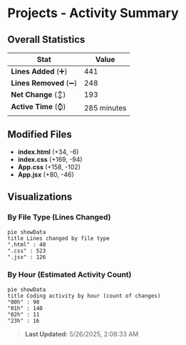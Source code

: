 # Projects - Activity Summary 

## Overall Statistics

| Stat                   | Value                                                             |
| ---------------------- | ----------------------------------------------------------------- |
| **Lines Added** (➕)   | 441                                          |
| **Lines Removed** (➖) | 248                                        |
| **Net Change** (↕)    | 193                |
| **Active Time** (⌚)   | 285 minutes |


## Modified Files
- **index.html** (+34, -6)
- **index.css** (+169, -94)
- **App.css** (+158, -102)
- **App.jsx** (+80, -46)

## Visualizations

### By File Type (Lines Changed)

```mermaid
pie showData
title Lines changed by file type
".html" : 40
".css" : 523
".jsx" : 126
```

### By Hour (Estimated Activity Count)

```mermaid
pie showData
title Coding activity by hour (count of changes)
"00h" : 90
"01h" : 140
"02h" : 11
"23h" : 16
```


> **Last Updated:** 5/26/2025, 2:08:33 AM